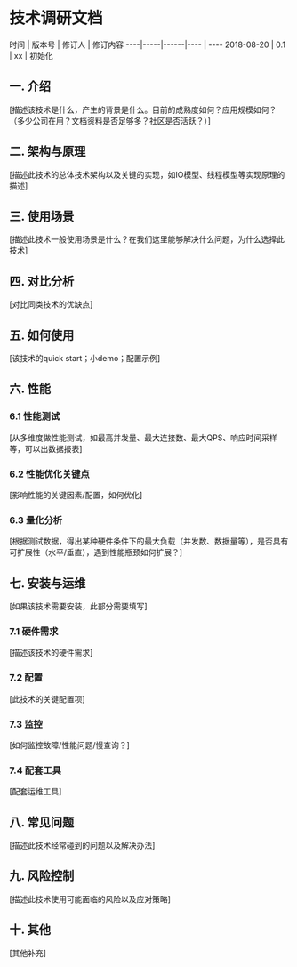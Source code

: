 # 技术调研文档

时间 | 版本号 | 修订人 | 修订内容
----|-----|------|---- | ----
2018-08-20 | 0.1 | xx | 初始化

## 一. 介绍

[描述该技术是什么，产生的背景是什么。目前的成熟度如何？应用规模如何？（多少公司在用？文档资料是否足够多？社区是否活跃？）]

## 二. 架构与原理

[描述此技术的总体技术架构以及关键的实现，如IO模型、线程模型等实现原理的描述]

## 三. 使用场景

[描述此技术一般使用场景是什么？在我们这里能够解决什么问题，为什么选择此技术]

## 四. 对比分析

[对比同类技术的优缺点]

## 五. 如何使用

[该技术的quick start；小demo；配置示例]

## 六. 性能

### 6.1 性能测试

[从多维度做性能测试，如最高并发量、最大连接数、最大QPS、响应时间采样等，可以出数据报表]

### 6.2 性能优化关键点

[影响性能的关键因素/配置，如何优化]

### 6.3 量化分析

[根据测试数据，得出某种硬件条件下的最大负载（并发数、数据量等），是否具有可扩展性（水平/垂直），遇到性能瓶颈如何扩展？]

## 七. 安装与运维

[如果该技术需要安装，此部分需要填写]

### 7.1 硬件需求

[描述该技术的硬件需求]

### 7.2 配置

[此技术的关键配置项]

### 7.3 监控

[如何监控故障/性能问题/慢查询？]

### 7.4 配套工具

[配套运维工具]

## 八. 常见问题

[描述此技术经常碰到的问题以及解决办法]

## 九. 风险控制

[描述此技术使用可能面临的风险以及应对策略]

## 十. 其他

[其他补充]